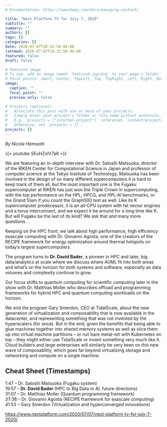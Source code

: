 ```yaml
---
# Documentation: https://wowchemy.com/docs/managing-content/

title: "Next Platform TV for July 7, 2020"
subtitle: ""
summary: ""
authors: []
tags: []
categories: []
date: 2020-07-07T10:32:56-04:00
lastmod: 2020-07-07T10:32:56-04:00
featured: false
draft: false

# Featured image
# To use, add an image named `featured.jpg/png` to your page's folder.
# Focal points: Smart, Center, TopLeft, Top, TopRight, Left, Right, BottomLeft, Bottom, BottomRight.
image:
  caption: ""
  focal_point: ""
  preview_only: false

# Projects (optional).
#   Associate this post with one or more of your projects.
#   Simply enter your project's folder or file name without extension.
#   E.g. `projects = ["internal-project"]` references `content/project/deep-learning/index.md`.
#   Otherwise, set `projects = []`.
projects: []
---
```


*By Nicole Hemsoth*

{{< youtube SEuHZxlV7a8 >}}

We are featuring an in-depth interview with Dr. Satoshi Matsuoka, director of the RIKEN Center for Computational Science in Japan and professor of computer science at the Tokyo Institute of Technology. Matsuoka has been involved in the design of so many different supercomputers it is hard to keep track of them all, but the most important one is the Fugaku supercomputer at RIKEN has just won the Triple Crown in supercomputing, with the top performance on the HPL, HPCG, and HPL-AI benchmarks, or the Grand Slam if you count the Graph500 test as well. Like its K supercomputer predecessor, it is an all-CPU system with fat vector engines and a torus interconnect, and we expect it be around for a long time like K. But will Fugaku be the last of its kind? We ask that and many more questions.

Keeping on the HPC front, we talk about high performance, high efficiency exascale computing with Dr. Giovanni Agosta, one of the creators of the RECIPE framework for energy optimization around thermal hotspots on today’s largest supercomputers.

The program turns to **Dr. David Bader**, a pioneer in HPC and later, big data/analytics at scale where we discuss where AI/ML fit into both areas and what’s on the horizon for both systems and software, especially as data volumes and complexity continue to grow.

Our focus shifts to quantum computing for scientific computing later in the show with Dr. Matthias Moller who describes offload and programming frameworks for hybrid HPC and quantum computing workloads on the horizon.

We end the program Gary Smerdon, CEO at TidalScale, about the new generation of virtualization and composability that is now available in the datacenter, and representing something that was not invented by the hyperscalers (for once). But in the end, given the benefits that being able to glue machines together into shared memory systems as well as slice them up into virtual machine partitions – or run bare metal-ish with Kubernetes on top – they might either use TidalScale or invent something very much like it. Cloud builders and large enterprises will similarly be very keen on this new wave of composability, which goes far beyond virtualizing storage and networking and compute on a single machine.

## Cheat Sheet (Timestamps) ##

1:47 – Dr. Satoshi Matsuoka (Fugaku system)  
19:57 – **Dr. David Bader** (HPC to Big Data to AI, future directions)  
31:07 – Dr. Matthias Moller (Quantum programming framework)  
37:38 – Dr. Giovanni Agosta (RECIPE framework for exascale computing)  
41:53 – Gary Smerdon (Virtualization and hyperconverged innovations)


https://www.nextplatform.com/2020/07/07/next-platform-tv-for-july-7-2020/
